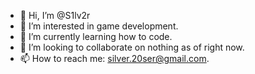 - 👋 Hi, I’m @S1lv2r
- 👀 I’m interested in game development.
- 🌱 I’m currently learning how to code.
- 💞️ I’m looking to collaborate on nothing as of right now.
- 📫 How to reach me: silver.20ser@gmail.com.

<!---
S1lv2r/S1lv2r is a ✨ special ✨ repository because its `README.md` (this file) appears on your GitHub profile.
You can click the Preview link to take a look at your changes.
--->
